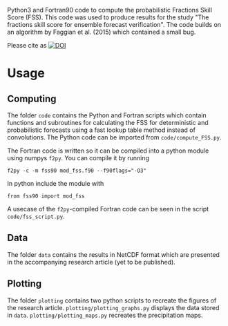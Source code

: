 Python3 and Fortran90 code to compute the probabilistic Fractions Skill Score (FSS). This code was used to produce results for the study "The fractions skill score for ensemble forecast verification". The code builds on an algorithm by Faggian et al. (2015) which contained a small bug.

Please cite as [![DOI](https://zenodo.org/badge/DOI/10.5281/zenodo.8070343.svg)](https://doi.org/10.5281/zenodo.8070343)

# Usage
## Computing
The folder `code` contains the Python and Fortran scripts which contain functions and subroutines for calculating the FSS for deterministic and probabilistic forecasts using a fast lookup table method instead of convolutions. The Python code can be imported from `code/compute_FSS.py`.

The Fortran code is written so it can be compiled into a python module using numpys `f2py`. You can compile it by running

    f2py -c -m fss90 mod_fss.f90 --f90flags="-O3"
In python include the module with

    from fss90 import mod_fss
A usecase of the `f2py`-compiled Fortran code can be seen in the script `code/fss_script.py`.

## Data
The folder `data` contains the results in NetCDF format which are presented in the accompanying research article (yet to be published).

## Plotting
The folder `plotting` contains two python scripts to recreate the figures of the research article. `plotting/plotting_graphs.py` displays the data stored in `data`. `plotting/plotting_maps.py` recreates the precipitation maps.
